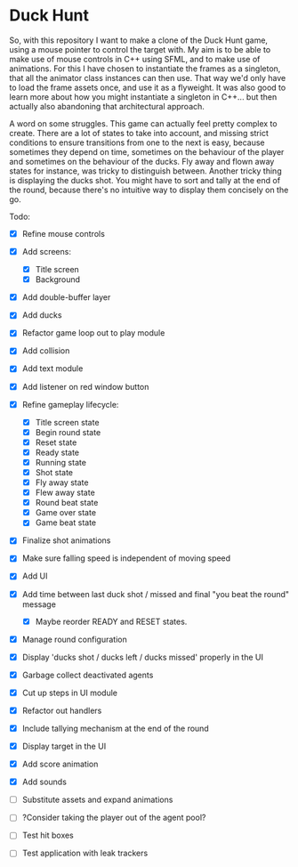 # Duck Hunt

So, with this repository I want to make a clone of the Duck Hunt game, using a mouse pointer to control the target with. My aim is to be able to make use of mouse controls in C++ using SFML, and to make use of animations. For this I have chosen to instantiate the frames as a singleton, that all the animator class instances can then use. That way we'd only have to load the frame assets once, and use it as a flyweight. It was also good to learn more about how you might instantiate a singleton in C++... but then actually also abandoning that architectural approach.

A word on some struggles. This game can actually feel pretty complex to create. There are a lot of states to take into account, and missing strict conditions to ensure transitions from one to the next is easy, because sometimes they depend on time, sometimes on the behaviour of the player and sometimes on the behaviour of the ducks. Fly away and flown away states for instance, was tricky to distinguish between. Another tricky thing is displaying the ducks shot. You might have to sort and tally at the end of the round, because there's no intuitive way to display them concisely on the go.

Todo:
- [x] Refine mouse controls
- [x] Add screens:
    - [x] Title screen
    - [x] Background
- [x] Add double-buffer layer
- [x] Add ducks
- [x] Refactor game loop out to play module
- [x] Add collision
- [x] Add text module
- [x] Add listener on red window button
- [x] Refine gameplay lifecycle:
    - [x] Title screen state
    - [x] Begin round state
    - [x] Reset state
    - [x] Ready state
    - [x] Running state
    - [x] Shot state
    - [x] Fly away state
    - [x] Flew away state
    - [x] Round beat state
    - [x] Game over state
    - [x] Game beat state
- [x] Finalize shot animations
- [x] Make sure falling speed is independent of moving speed
- [x] Add UI
- [x] Add time between last duck shot / missed and final "you beat the round" message
    -  [x] Maybe reorder READY and RESET states.
- [x] Manage round configuration
- [x] Display 'ducks shot / ducks left / ducks missed' properly in the UI
- [x] Garbage collect deactivated agents
- [x] Cut up steps in UI module
- [x] Refactor out handlers
- [x] Include tallying mechanism at the end of the round
- [x] Display target in the UI
- [x] Add score animation
- [x] Add sounds
- [ ] Substitute assets and expand animations
- [ ] ?Consider taking the player out of the agent pool?
- [ ] Test hit boxes
- [ ] Test application with leak trackers

